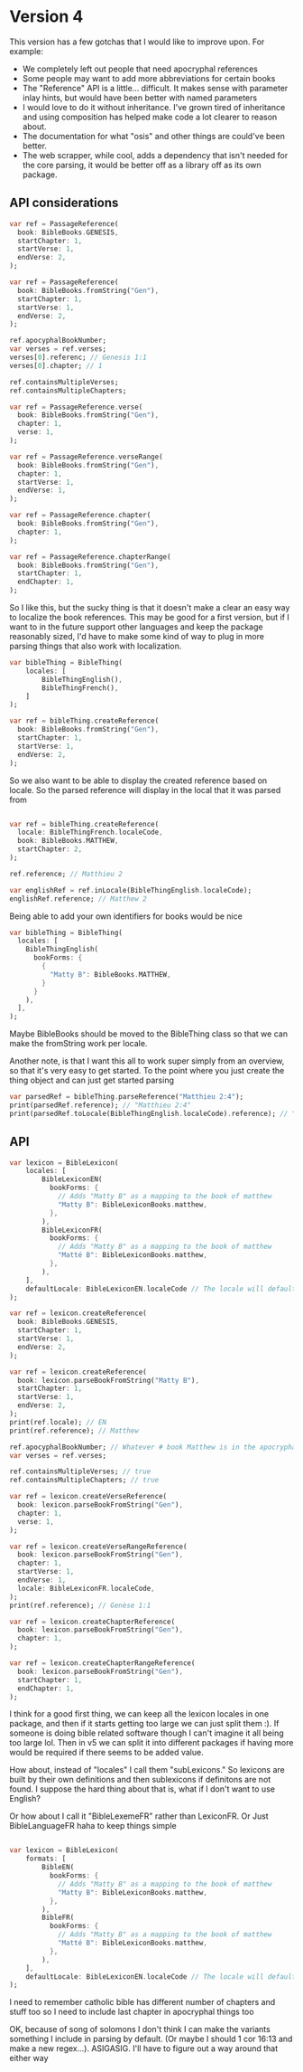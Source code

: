 # Version 4

This version has a few gotchas that I would like to improve upon. For example:

- We completely left out people that need apocryphal references
- Some people may want to add more abbreviations for certain books
- The "Reference" API is a little... difficult. It makes sense with parameter
  inlay hints, but would have been better with named parameters
- I would love to do it without inheritance.
  I've grown tired of inheritance and using composition has helped make
  code a lot clearer to reason about.
- The documentation for what "osis" and other things are could've been better.
- The web scrapper, while cool, adds a dependency that isn't needed for the core
  parsing, it would be better off as a library
  off as its own package.

## API considerations

```dart
var ref = PassageReference(
  book: BibleBooks.GENESIS,
  startChapter: 1,
  startVerse: 1,
  endVerse: 2,
);

var ref = PassageReference(
  book: BibleBooks.fromString("Gen"),
  startChapter: 1,
  startVerse: 1,
  endVerse: 2,
);

ref.apocyphalBookNumber;
var verses = ref.verses;
verses[0].referenc; // Genesis 1:1
verses[0].chapter; // 1

ref.containsMultipleVerses;
ref.containsMultipleChapters;

var ref = PassageReference.verse(
  book: BibleBooks.fromString("Gen"),
  chapter: 1,
  verse: 1,
);

var ref = PassageReference.verseRange(
  book: BibleBooks.fromString("Gen"),
  chapter: 1,
  startVerse: 1,
  endVerse: 1,
);

var ref = PassageReference.chapter(
  book: BibleBooks.fromString("Gen"),
  chapter: 1,
);

var ref = PassageReference.chapterRange(
  book: BibleBooks.fromString("Gen"),
  startChapter: 1,
  endChapter: 1,
);
```

So I like this, but the sucky thing is that it doesn't make a clear an easy way
to localize the book references. This may be good for a first version, but if I
want to in the future support other languages and keep the package reasonably
sized, I'd have to make some kind of way to plug in more parsing things that
also work with localization.

```dart
var bibleThing = BibleThing(
    locales: [
        BibleThingEnglish(),
        BibleThingFrench(),
    ]
);

var ref = bibleThing.createReference(
  book: BibleBooks.fromString("Gen"),
  startChapter: 1,
  startVerse: 1,
  endVerse: 2,
);
```

So we also want to be able to display the created reference based on locale. So
the parsed reference will display in the local that it was parsed from

```dart

var ref = bibleThing.createReference(
  locale: BibleThingFrench.localeCode,
  book: BibleBooks.MATTHEW,
  startChapter: 2,
);

ref.reference; // Matthieu 2

var englishRef = ref.inLocale(BibleThingEnglish.localeCode);
englishRef.reference; // Matthew 2
```

Being able to add your own identifiers for books would be nice

```dart
var bibleThing = BibleThing(
  locales: [
    BibleThingEnglish(
      bookForms: {
        {
          "Matty B": BibleBooks.MATTHEW,
        }
      }
    ),
  ],
);
```

Maybe BibleBooks should be moved to the BibleThing class so that we can make the
fromString work per locale.

Another note, is that I want this all to work super simply from an overview, so
that it's very easy to get started. To the point where you just create the thing
object and can just get started parsing

```dart
var parsedRef = bibleThing.parseReference("Matthieu 2:4");
print(parsedRef.reference); // "Matthieu 2:4"
print(parsedRef.toLocale(BibleThingEnglish.localeCode).reference); // "Matthew 2:4"
```

## API

```dart
var lexicon = BibleLexicon(
    locales: [
        BibleLexiconEN(
          bookForms: {
            // Adds "Matty B" as a mapping to the book of matthew
            "Matty B": BibleLexiconBooks.matthew,
          },
        ),
        BibleLexiconFR(
          bookForms: {
            // Adds "Matty B" as a mapping to the book of matthew
            "Matté B": BibleLexiconBooks.matthew,
          },
        ),
    ],
    defaultLocale: BibleLexiconEN.localeCode // The locale will default to English if not specified
);

var ref = lexicon.createReference(
  book: BibleBooks.GENESIS,
  startChapter: 1,
  startVerse: 1,
  endVerse: 2,
);

var ref = lexicon.createReference(
  book: lexicon.parseBookFromString("Matty B"),
  startChapter: 1,
  startVerse: 1,
  endVerse: 2,
);
print(ref.locale); // EN
print(ref.reference); // Matthew

ref.apocyphalBookNumber; // Whatever # book Matthew is in the apocrypha haha
var verses = ref.verses;

ref.containsMultipleVerses; // true
ref.containsMultipleChapters; // true

var ref = lexicon.createVerseReference(
  book: lexicon.parseBookFromString("Gen"),
  chapter: 1,
  verse: 1,
);

var ref = lexicon.createVerseRangeReference(
  book: lexicon.parseBookFromString("Gen"),
  chapter: 1,
  startVerse: 1,
  endVerse: 1,
  locale: BibleLexiconFR.localeCode,
);
print(ref.reference); // Genèse 1:1

var ref = lexicon.createChapterReference(
  book: lexicon.parseBookFromString("Gen"),
  chapter: 1,
);

var ref = lexicon.createChapterRangeReference(
  book: lexicon.parseBookFromString("Gen"),
  startChapter: 1,
  endChapter: 1,
);
```

I think for a good first thing, we can keep all the lexicon locales in one
package, and then if it starts getting too large we can just split them :). If
someone is doing bible related software though I can't imagine it all being too
large lol. Then in v5 we can split it into different packages if having more
would be required if there seems to be added value.

How about, instead of "locales" I call them "subLexicons." So lexicons are built
by their own definitions and then sublexicons if definitons are not found. I
suppose the hard thing about that is, what if I don't want to use English? 

Or how about I call it "BibleLexemeFR" rather than LexiconFR. Or Just
BibleLanguageFR haha to keep things simple


```dart

var lexicon = BibleLexicon(
    formats: [
        BibleEN(
          bookForms: {
            // Adds "Matty B" as a mapping to the book of matthew
            "Matty B": BibleLexiconBooks.matthew,
          },
        ),
        BibleFR(
          bookForms: {
            // Adds "Matty B" as a mapping to the book of matthew
            "Matté B": BibleLexiconBooks.matthew,
          },
        ),
    ],
    defaultLocale: BibleLexiconEN.localeCode // The locale will default to English if not specified
);


```

I need to remember catholic bible has different number of chapters and stuff too
so I need to include last chapter in apocryphal things too

OK, because of song of solomons I don't think I can make the variants something
I include in parsing by default. (Or maybe I should 1 cor 16:13 and make a new
regex...). ASIGASIG. I'll have to figure out a way around that either way
